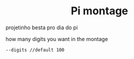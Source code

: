 <h1 align="center"> Pi montage </h1>

projetinho besta pro dia do pi

how many digits you want in the montage
```
--digits //default 100
```